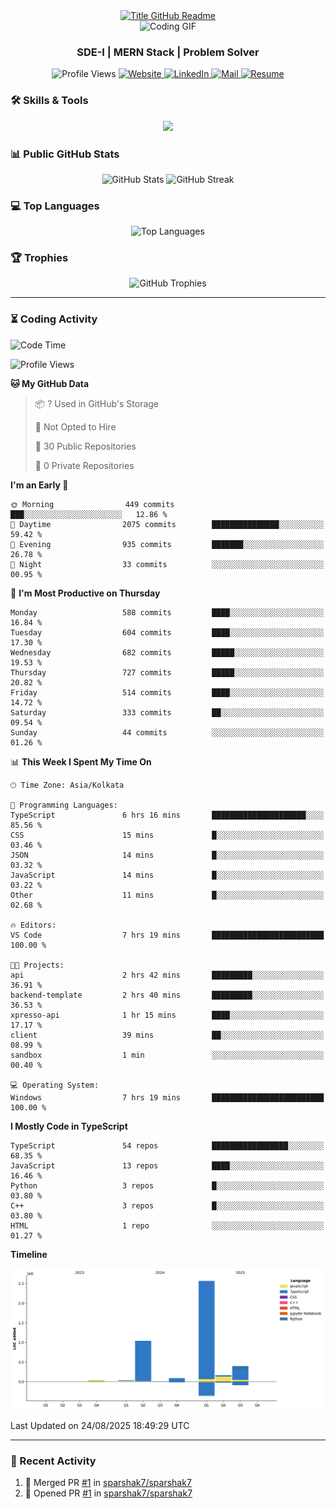 <div style="text-align: center;">
  <a href="https://git.io/typing-svg" target="_blank">
    <img src="https://readme-typing-svg.herokuapp.com?font=Inter&weight=800&size=35&duration=3000&pause=500&multiline=true&width=650&height=140&lines=%24+whoami;Sparshak+Nag" alt="Title GitHub Readme" />
  </a>
</div>

<div align="center">
    <img src="https://miro.medium.com/v2/resize:fit:640/0*Z4HRalcoNb8m_zej.gif" alt="Coding GIF" />
</div>


<h3 align="center">SDE-I | MERN Stack | Problem Solver</h3>

<p align="center">
  <img src="https://komarev.com/ghpvc/?username=sparshak7&label=Profile%20views&color=brightgreen&style=for-the-badge&abbreviated=true" alt="Profile Views" />
  <a href="https://sparshak-nag-portfolio.vercel.app/">
    <img src="https://img.shields.io/badge/Website-portfolio-informational?style=for-the-badge&color=00ADB5&logo=about.me&logoColor=white" alt="Website" />
  </a>
  <a href="https://www.linkedin.com/in/sparshak7">
    <img src="https://img.shields.io/badge/LinkedIn-Sparshak-informational?style=for-the-badge&logo=linkedin&logoColor=white" alt="LinkedIn" />
  </a>
  <a href="mailto:sparshaknag247@gmail.com?subject=Hey!">
    <img src="https://img.shields.io/badge/Gmail-sparshaknag247@gmail.com-informational?style=for-the-badge&color=EA4335&logo=gmail&logoColor=white" alt="Mail" />
  </a>
  <a href="https://drive.google.com/file/d/17BCueR3tYjVhj0I_WwyoFPtNVsM4_B7b/view?usp=sharing">
    <img src="https://img.shields.io/badge/Drive-Resume-informational?style=for-the-badge&color=EA4265&logo=gmail&logoColor=white" alt="Resume" />
  </a>
</p>

</p>

### 🛠 Skills & Tools

<p align="center">
  <img src="https://skillicons.dev/icons?i=js,ts,cpp,java,react,nodejs,express,mongodb,git,postman,docker,redis,rabbitmq,html,css,nginx&perline=8" />
</p>

### 📊 Public GitHub Stats

<p align="center">
  <img src="https://github-readme-stats.vercel.app/api?username=sparshak7&show_icons=true&theme=tokyonight" alt="GitHub Stats" />
  
  <img src="https://github-readme-streak-stats.herokuapp.com/?user=sparshak7&theme=tokyonight" alt="GitHub Streak" />
</p>

### 💻 Top Languages

<p align="center">
  <img src="https://github-readme-stats.vercel.app/api/top-langs/?username=sparshak7&layout=compact&theme=tokyonight" alt="Top Languages" />
</p>

### 🏆 Trophies

<p align="center">
  <img src="https://github-profile-trophy.vercel.app/?username=sparshak7&theme=tokyonight&margin-w=15" alt="GitHub Trophies" />
</p>

---

### ⏳ Coding Activity

<!--START_SECTION:waka-->
![Code Time](http://img.shields.io/badge/Code%20Time-15%20hrs%2017%20mins-blue)

![Profile Views](http://img.shields.io/badge/Profile%20Views-3-blue)

**🐱 My GitHub Data** 

> 📦 ? Used in GitHub's Storage 
 > 
> 🚫 Not Opted to Hire
 > 
> 📜 30 Public Repositories 
 > 
> 🔑 0 Private Repositories 
 > 
**I'm an Early 🐤** 

```text
🌞 Morning                449 commits         ███░░░░░░░░░░░░░░░░░░░░░░   12.86 % 
🌆 Daytime                2075 commits        ███████████████░░░░░░░░░░   59.42 % 
🌃 Evening                935 commits         ███████░░░░░░░░░░░░░░░░░░   26.78 % 
🌙 Night                  33 commits          ░░░░░░░░░░░░░░░░░░░░░░░░░   00.95 % 
```
📅 **I'm Most Productive on Thursday** 

```text
Monday                   588 commits         ████░░░░░░░░░░░░░░░░░░░░░   16.84 % 
Tuesday                  604 commits         ████░░░░░░░░░░░░░░░░░░░░░   17.30 % 
Wednesday                682 commits         █████░░░░░░░░░░░░░░░░░░░░   19.53 % 
Thursday                 727 commits         █████░░░░░░░░░░░░░░░░░░░░   20.82 % 
Friday                   514 commits         ████░░░░░░░░░░░░░░░░░░░░░   14.72 % 
Saturday                 333 commits         ██░░░░░░░░░░░░░░░░░░░░░░░   09.54 % 
Sunday                   44 commits          ░░░░░░░░░░░░░░░░░░░░░░░░░   01.26 % 
```


📊 **This Week I Spent My Time On** 

```text
🕑︎ Time Zone: Asia/Kolkata

💬 Programming Languages: 
TypeScript               6 hrs 16 mins       █████████████████████░░░░   85.56 % 
CSS                      15 mins             █░░░░░░░░░░░░░░░░░░░░░░░░   03.46 % 
JSON                     14 mins             █░░░░░░░░░░░░░░░░░░░░░░░░   03.32 % 
JavaScript               14 mins             █░░░░░░░░░░░░░░░░░░░░░░░░   03.22 % 
Other                    11 mins             █░░░░░░░░░░░░░░░░░░░░░░░░   02.68 % 

🔥 Editors: 
VS Code                  7 hrs 19 mins       █████████████████████████   100.00 % 

🐱‍💻 Projects: 
api                      2 hrs 42 mins       █████████░░░░░░░░░░░░░░░░   36.91 % 
backend-template         2 hrs 40 mins       █████████░░░░░░░░░░░░░░░░   36.53 % 
xpresso-api              1 hr 15 mins        ████░░░░░░░░░░░░░░░░░░░░░   17.17 % 
client                   39 mins             ██░░░░░░░░░░░░░░░░░░░░░░░   08.99 % 
sandbox                  1 min               ░░░░░░░░░░░░░░░░░░░░░░░░░   00.40 % 

💻 Operating System: 
Windows                  7 hrs 19 mins       █████████████████████████   100.00 % 
```

**I Mostly Code in TypeScript** 

```text
TypeScript               54 repos            █████████████████░░░░░░░░   68.35 % 
JavaScript               13 repos            ████░░░░░░░░░░░░░░░░░░░░░   16.46 % 
Python                   3 repos             █░░░░░░░░░░░░░░░░░░░░░░░░   03.80 % 
C++                      3 repos             █░░░░░░░░░░░░░░░░░░░░░░░░   03.80 % 
HTML                     1 repo              ░░░░░░░░░░░░░░░░░░░░░░░░░   01.27 % 
```



**Timeline**

![Lines of Code chart](https://raw.githubusercontent.com/sparshak7/sparshak7/master/assets/bar_graph.png)


 Last Updated on 24/08/2025 18:49:29 UTC
<!--END_SECTION:waka-->

---

### 📅 Recent Activity

<!--START_SECTION:activity-->
1. 🎉 Merged PR [#1](https://github.com/sparshak7/sparshak7/pull/1) in [sparshak7/sparshak7](https://github.com/sparshak7/sparshak7)
2. 💪 Opened PR [#1](https://github.com/sparshak7/sparshak7/pull/1) in [sparshak7/sparshak7](https://github.com/sparshak7/sparshak7)
<!--END_SECTION:activity-->
